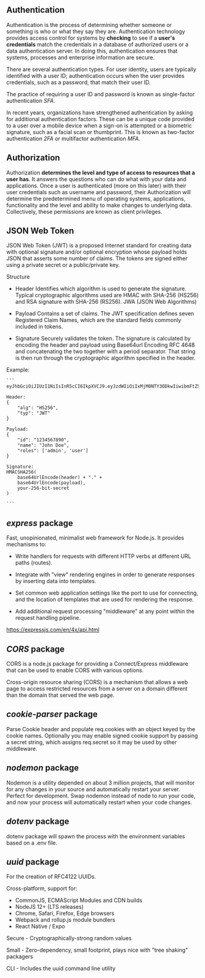 ##  Authentication

Authentication is the process of determining whether someone or something is who or what they say they are. 
Authentication technology provides access control for systems by **checking** to see if a **user's credentials** match the credentials in a database of 
authorized users or a data authentication server. In doing this, authentication ensures that systems, processes and enterprise information are secure.

There are several authentication types. For user identity, users are typically identified with a user ID; authentication occurs when the user provides credentials, 
such as a password, that match their user ID.

The practice of requiring a user ID and password is known as single-factor authentication *SFA*.

In recent years, organizations have strengthened authentication by asking for additional authentication factors. 
These can be a unique code provided to a user over a mobile device when a sign-on is attempted or a biometric signature, such as a facial scan or thumbprint. 
This is known as two-factor authentication *2FA* or multifactor authentication *MFA*.


##  Authorization

Authorization **determines the level and type of access to resources that a user has**. It answers the questions who can do what with your data and applications. 
Once a user is authenticated (more on this later) with their user credentials such as username and password, their Authorization will determine the predetermined
menu of operating systems, applications, functionality and the level and ability to make changes to underlying data. Collectively, these permissions are known 
as client privileges.


##  JSON Web Token

JSON Web Token (JWT) is a proposed Internet standard for creating data with optional signature and/or optional encryption whose payload holds JSON that 
asserts some number of claims. The tokens are signed either using a private secret or a public/private key.

Structure

 - Header
Identifies which algorithm is used to generate the signature. 
Typical cryptographic algorithms used are HMAC with SHA-256 (HS256) and RSA signature with SHA-256 (RS256). JWA (JSON Web Algorithms) 

 - Payload
Contains a set of claims. The JWT specification defines seven Registered Claim Names, which are the standard fields commonly included in tokens.

 - Signature
Securely validates the token. The signature is calculated by encoding the header and payload using Base64url Encoding RFC 4648 and 
concatenating the two together with a period separator. That string is then run through the cryptographic algorithm specified in the header. 

Example:

	``` 
	eyJhbGciOiJIUzI1NiIsInR5cCI6IkpXVCJ9.eyJzdWIiOiIxMjM0NTY3ODkwIiwibmFtZSI6IkpvaG4gRG9lIiwiaWF0IjoxNTE2MjM5MDIyfQ.SflKxwRJSMeKKF2QT4fwpMeJf36POk6yJV_adQssw5c

    Header: 
	{
  		"alg": "HS256",
  		"typ": "JWT"
	}

	Payload:
	{
  		"id": "1234567890",
  		"name": "John Doe",
  		"roles": ['admin', 'user']
	}

	Signature:
	HMACSHA256(
  		base64UrlEncode(header) + "." +
  		base64UrlEncode(payload),
		your-256-bit-secret
	) 

	```


##  *express* package

Fast, unopinionated, minimalist web framework for Node.js.
It provides mechanisms to:

 - Write handlers for requests with different HTTP verbs at different URL paths (routes).

 - Integrate with "view" rendering engines in order to generate responses by inserting data into templates.

 - Set common web application settings like the port to use for connecting, and the location of templates that are used for rendering the response.

 - Add additional request processing "middleware" at any point within the request handling pipeline.

https://expressjs.com/en/4x/api.html


##  *CORS* package

CORS is a node.js package for providing a Connect/Express middleware that can be used to enable CORS with various options.

Cross-origin resource sharing (CORS) is a mechanism that allows a web page to access restricted resources from a server on a domain different 
than the domain that served the web page.


##  *cookie-parser* package

Parse Cookie header and populate req.cookies with an object keyed by the cookie names. Optionally you may enable signed cookie support by passing a secret string, 
which assigns req.secret so it may be used by other middleware.


##  *nodemon* package

Nodemon is a utility depended on about 3 million projects, that will monitor for any changes in your source and automatically restart your server. 
Perfect for development. Swap nodemon instead of node to run your code, and now your process will automatically restart when your code changes. 


##  *dotenv* package

dotenv package will spawn the process with the environment variables based on a .env file.


##  *uuid*  package

For the creation of RFC4122 UUIDs.

Cross-platform, support for: 
  - CommonJS, ECMAScript Modules and CDN builds
  - NodeJS 12+ (LTS releases)
  - Chrome, Safari, Firefox, Edge browsers
  - Webpack and rollup.js module bundlers
  - React Native / Expo

Secure - Cryptographically-strong random values

Small - Zero-dependency, small footprint, plays nice with "tree shaking" packagers

CLI - Includes the uuid command line utility
